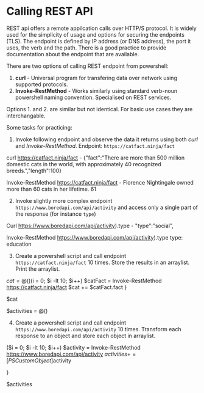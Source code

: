 # Calling REST API

REST api offers a remote appilcation calls over HTTP/S protocol. It is widely used for the simplicity of usage and options for securing the endpoints (TLS). The endpoint is defined by IP address (or DNS address), the port it uses, the verb and the path. There is a good practice to provide documentation about the endpoint that are available.

There are two options of calling REST endpoint from powershell:
1. **curl** - Universal program for transfering data over network using supported protocols.
2. **Invoke-RestMethod** - Works similarly using standard verb-noun powershell naming convention. Specialised on REST services.

Options 1. and 2. are similar but not identical. For basic use cases they are interchangable.


Some tasks for practicing:
1. Invoke following endpoint and observe the data it returns using both *curl* and *Invoke-RestMethod*. Endpoint: `https://catfact.ninja/fact`


curl https://catfact.ninja/fact - {"fact":"There are more than 500 million domestic cats in the world, with approximately 40 recognized breeds.","length":100}

Invoke-RestMethod https://catfact.ninja/fact - Florence Nightingale owned more than 60 cats in her lifetime.     61


2. Invoke slightly more complex endpoint `https://www.boredapi.com/api/activity` and access only a single part of the response (for instance `type`)

Curl https://www.boredapi.com/api/activity).type - "type":"social",

Invoke-RestMethod https://www.boredapi.com/api/activity).type type: education

3. Create a powershell script and call endpoint `https://catfact.ninja/fact` 10 times. Store the results in an arraylist. Print the arraylist.

$cat = @()
($i = 0; $i -lt 10; $i++) 
$catFact = Invoke-RestMethod https://catfact.ninja/fact
$cat += $catFact.fact
}

$cat

$activities = @()

4. Create a powershell script and call endpoint `https://www.boredapi.com/api/activity` 10 times. Transform each response to an object and store each object in arraylist.

($i = 0; $i -lt 10; $i++) 
$activity = Invoke-RestMethod https://www.boredapi.com/api/activity
$activities += [PSCustomObject]$activity

}

$activities